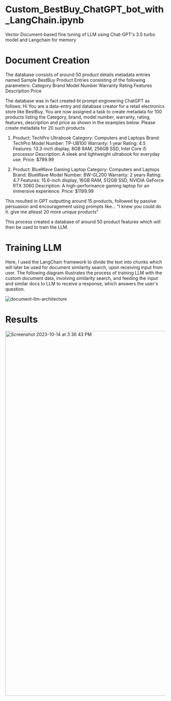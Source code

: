 # Custom_BestBuy_ChatGPT_bot_with_LangChain.ipynb
Vector Document-based fine tuning of LLM using Chat-GPT's 3.5 turbo model and Langchain for memory

# Document Creation
The database consists of around 50 product details metadata entries named Sample BestBuy Product Entries consisting of the following parameters:
Category
Brand
Model Number
Warranty
Rating
Features
Description
Price

The database was in fact created bt prompt engineering ChatGPT as follows:
Hi You are a data-entry and database creator for a retail electronics store like BestBuy. You are now assigned a task to create metadata for 100 products listing the Category, brand, model number, warranty, rating, features, description and price as shown in the examples below. Please create metadata for 20 such products

1. Product: TechPro Ultrabook
   Category: Computers and Laptops
   Brand: TechPro
   Model Number: TP-UB100
   Warranty: 1 year
   Rating: 4.5
   Features: 13.3-inch display, 8GB RAM, 256GB SSD, Intel Core i5 processor
   Description: A sleek and lightweight ultrabook for everyday use.
   Price: $799.99

2. Product: BlueWave Gaming Laptop
   Category: Computers and Laptops
   Brand: BlueWave
   Model Number: BW-GL200
   Warranty: 2 years
   Rating: 4.7
   Features: 15.6-inch display, 16GB RAM, 512GB SSD, NVIDIA GeForce RTX 3060
   Description: A high-performance gaming laptop for an immersive experience.
   Price: $1199.99

This resulted in GPT outputting around 15 products, followed by passive persuasion and encouragement using prompts like...
"I knew you could do it. give me atleast 20 more unique products"

This process created a database of around 50 product features which will then be used to train the LLM.

# Training LLM
Here, I used the LangChain framework to divide the text into chunks which will later be used for document similarity search, upon receiving input from user.
The following diagram illustrates the process of training LLM with the custom document data, involving similarity search, and feeding the input and similar docs to LLM to receive a response, which answers the user's question.

![document-llm-architecture](https://github.com/harikanaidu/Custom_BestBuy_ChatGPT_bot_with_LangChain.ipynb/assets/39033527/22683d50-09cb-4012-9fec-8b32c019062b)

# Results

<img width="1143" alt="Screenshot 2023-10-14 at 3 36 43 PM" src="https://github.com/harikanaidu/Custom_BestBuy_ChatGPT_bot_with_LangChain.ipynb/assets/39033527/73d41e54-8a2a-4845-aba9-024b1e987f54">



